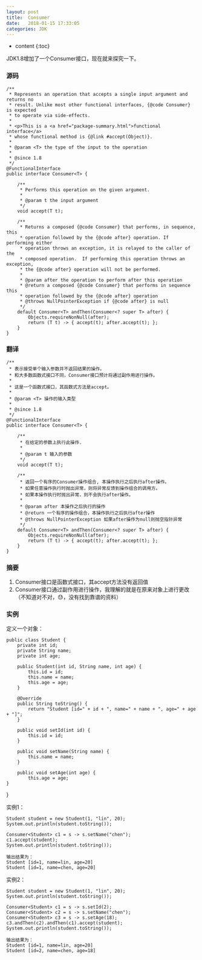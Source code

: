```yaml
---
layout: post
title:  Consumer
date:   2018-01-15 17:33:05
categories: JDK
---
```


* content
{:toc}

JDK1.8增加了一个Consumer接口，现在就来探究一下。
	
### 源码

	/**
	 * Represents an operation that accepts a single input argument and returns no
	 * result. Unlike most other functional interfaces, {@code Consumer} is expected
	 * to operate via side-effects.
	 *
	 * <p>This is a <a href="package-summary.html">functional interface</a>
	 * whose functional method is {@link #accept(Object)}.
	 *
	 * @param <T> the type of the input to the operation
	 *
	 * @since 1.8
	 */
	@FunctionalInterface
	public interface Consumer<T> {
	
	    /**
	     * Performs this operation on the given argument.
	     *
	     * @param t the input argument
	     */
	    void accept(T t);
	
	    /**
	     * Returns a composed {@code Consumer} that performs, in sequence, this
	     * operation followed by the {@code after} operation. If performing either
	     * operation throws an exception, it is relayed to the caller of the
	     * composed operation.  If performing this operation throws an exception,
	     * the {@code after} operation will not be performed.
	     *
	     * @param after the operation to perform after this operation
	     * @return a composed {@code Consumer} that performs in sequence this
	     * operation followed by the {@code after} operation
	     * @throws NullPointerException if {@code after} is null
	     */
	    default Consumer<T> andThen(Consumer<? super T> after) {
	        Objects.requireNonNull(after);
	        return (T t) -> { accept(t); after.accept(t); };
	    }
	}
	
### 翻译
	
	/**
	 * 表示接受单个输入参数并不返回结果的操作。
	 * 和大多数函数式接口不同，Consumer接口预计将通过副作用进行操作。
	 *
	 * 这是一个函数式接口，其函数式方法是accept。
	 *
	 * @param <T> 操作的输入类型
	 *
	 * @since 1.8
	 */
	@FunctionalInterface
	public interface Consumer<T> {
	
	    /**
	     * 在给定的参数上执行此操作.
	     *
	     * @param t 输入的参数
	     */
	    void accept(T t);
	
	    /**
	     * 返回一个有序的Consumer操作组合, 本操作执行之后执行after操作。
	     * 如果任意操作执行时抛出异常，则将异常反馈到操作组合的调用方。
	     * 如果本操作执行时抛出异常，则不会执行after操作。
	     *
	     * @param after 本操作之后执行的操作
	     * @return 一个有序的操作组合，本操作执行之后执行after操作
	     * @throws NullPointerException 如果after操作为null则抛空指针异常
	     */
	    default Consumer<T> andThen(Consumer<? super T> after) {
	        Objects.requireNonNull(after);
	        return (T t) -> { accept(t); after.accept(t); };
	    }
	}
	
### 摘要

1. Consumer接口是函数式接口，其accept方法没有返回值
2. Consumer接口通过副作用进行操作，我理解的就是在原来对象上进行更改（不知道对不对，😓，没有找到靠谱的资料）

### 实例

定义一个对象：

	public class Student {
		private int id;
		private String name;
		private int age;
		
		public Student(int id, String name, int age) {
			this.id = id;
			this.name = name;
			this.age = age;
		}
		
		@Override
		public String toString() {
			return "Student [id=" + id + ", name=" + name + ", age=" + age + "]";
		}
		
		public void setId(int id) {
			this.id = id;
		}
		
		public void setName(String name) {
			this.name = name;
		}
		
		public void setAge(int age) {
			this.age = age;
	}
}
	
实例1：
	
	Student student = new Student(1, "lin", 20);
	System.out.println(student.toString());
	
	Consumer<Student> c1 = s -> s.setName("chen");
	c1.accept(student);
	System.out.println(student.toString());
		
	输出结果为：
	Student [id=1, name=lin, age=20]
	Student [id=1, name=chen, age=20]
	
实例2：
	
	Student student = new Student(1, "lin", 20);
	System.out.println(student.toString());
	
	Consumer<Student> c1 = s -> s.setId(2);
	Consumer<Student> c2 = s -> s.setName("chen");
	Consumer<Student> c3 = s -> s.setAge(18);
	c3.andThen(c2).andThen(c1).accept(student);
	System.out.println(student.toString());
	
	输出结果为：
	Student [id=1, name=lin, age=20]
	Student [id=2, name=chen, age=18]
	